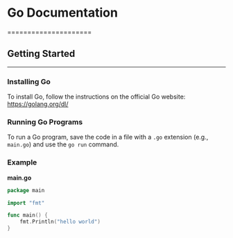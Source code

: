 # Go Documentation
=====================

## Getting Started
---------------

### Installing Go

To install Go, follow the instructions on the official Go website: <https://golang.org/dl/>

### Running Go Programs

To run a Go program, save the code in a file with a `.go` extension (e.g., `main.go`) and use the `go run` command.

### Example

**main.go**
```go
package main

import "fmt"

func main() {
    fmt.Println("hello world")
}
